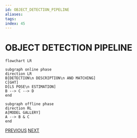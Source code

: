 ```yaml
---
id: OBJECT_DETECTION_PIPELINE
aliases: 
tags: 
index: 45
---
```


# OBJECT DETECTION PIPELINE

```mermaid
flowchart LR

subgraph online phase
direction LR
B[DETECTION\n DESCRIPTION\n AND MATCHING]
C[GHT]
D[LS POSE\n ESTIMATION]
B --> C --> D
end

subgraph offline phase
direction RL
A[MODEL GALLERY]
A --> B & C
end
```

[PREVIOUS](pages/object_detection/GENERALIZED_HUGH_TRANSFORM.md) [NEXT](pages/machine_learning_cv/MACHINE_LEARNING_IN_COMPUTER_VISION.md)
